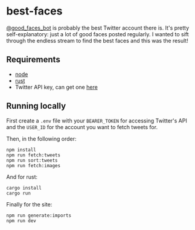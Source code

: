 # best-faces

[@good_faces_bot](https://twitter.com/good_faces_bot) is probably the best Twitter account there is. It's pretty self-explanatory: just a lot of good faces posted regularly. I wanted to sift through the endless stream to find the best faces and this was the result!

## Requirements

 - [node](https://nodejs.org/en/)
 - [rust](https://www.rust-lang.org/tools/install)
 - Twitter API key, can get one [here](https://developer.twitter.com/en/docs/twitter-api/getting-started/getting-access-to-the-twitter-api)

## Running locally

First create a `.env` file with your `BEARER_TOKEN` for accessing Twitter's API and the `USER_ID` for the account you want to fetch tweets for.

Then, in the following order:

```
npm install
npm run fetch:tweets
npm run sort:tweets
npm run fetch:images
```

And for rust:

```
cargo install
cargo run
```

Finally for the site:

```
npm run generate:imports
npm run dev
```
